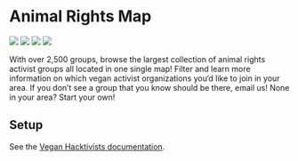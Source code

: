 # Animal Rights Map

[![](https://img.shields.io/badge/community-discord-black?style=flat-square&labelColor=000&color=7289da)](https://discord.com/channels/829144774929940550/829184713394487326)
[![](https://img.shields.io/badge/sponsor-patreon-black?style=flat-square&labelColor=000&color=ff424d)](https://patreon.com/veganhacktivists)
[![](https://img.shields.io/badge/trello-vh--playground-black?style=flat-square&labelColor=000&color=026aa7)](https://trello.com/b/J3JW43mY/vh-playground)
[![](https://img.shields.io/badge/website-animalrightsmap.org-black?style=flat-square&labelColor=000&color=ff0097)](https://animalrightsmap.org)

With over 2,500 groups, browse the largest collection of animal rights activist
groups all located in one single map! Filter and learn more information on which
vegan activist organizations you‘d like to join in your area. If you don’t see a
group that you know should be there, email us! None in your area? Start your
own!

## Setup

See the [Vegan Hacktivists documentation](https://github.com/veganhacktivists/documentation).
